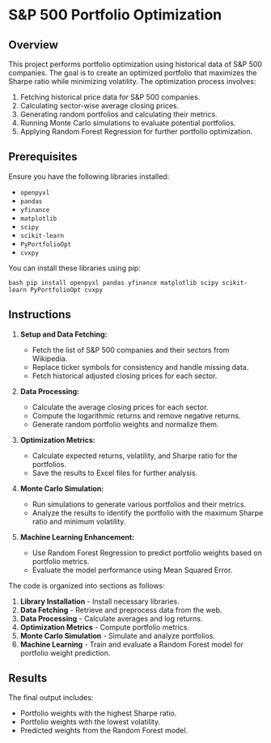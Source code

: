 # S&P 500 Portfolio Optimization

## Overview

This project performs portfolio optimization using historical data of S&P 500 companies. The goal is to create an optimized portfolio that maximizes the Sharpe ratio while minimizing volatility. The optimization process involves:

1. Fetching historical price data for S&P 500 companies.
2. Calculating sector-wise average closing prices.
3. Generating random portfolios and calculating their metrics.
4. Running Monte Carlo simulations to evaluate potential portfolios.
5. Applying Random Forest Regression for further portfolio optimization.

## Prerequisites

Ensure you have the following libraries installed:
- `openpyxl`
- `pandas`
- `yfinance`
- `matplotlib`
- `scipy`
- `scikit-learn`
- `PyPortfolioOpt`
- `cvxpy`

You can install these libraries using pip:

`bash
pip install openpyxl pandas yfinance matplotlib scipy scikit-learn PyPortfolioOpt cvxpy`


## Instructions

1. **Setup and Data Fetching:**

   - Fetch the list of S&P 500 companies and their sectors from Wikipedia.
   - Replace ticker symbols for consistency and handle missing data.
   - Fetch historical adjusted closing prices for each sector.

2. **Data Processing:**

   - Calculate the average closing prices for each sector.
   - Compute the logarithmic returns and remove negative returns.
   - Generate random portfolio weights and normalize them.

3. **Optimization Metrics:**

   - Calculate expected returns, volatility, and Sharpe ratio for the portfolios.
   - Save the results to Excel files for further analysis.

4. **Monte Carlo Simulation:**

   - Run simulations to generate various portfolios and their metrics.
   - Analyze the results to identify the portfolio with the maximum Sharpe ratio and minimum volatility.

5. **Machine Learning Enhancement:**

   - Use Random Forest Regression to predict portfolio weights based on portfolio metrics.
   - Evaluate the model performance using Mean Squared Error.



The code is organized into sections as follows:

1. **Library Installation** - Install necessary libraries.
2. **Data Fetching** - Retrieve and preprocess data from the web.
3. **Data Processing** - Calculate averages and log returns.
4. **Optimization Metrics** - Compute portfolio metrics.
5. **Monte Carlo Simulation** - Simulate and analyze portfolios.
6. **Machine Learning** - Train and evaluate a Random Forest model for portfolio weight prediction.


## Results

The final output includes:
- Portfolio weights with the highest Sharpe ratio.
- Portfolio weights with the lowest volatility.
- Predicted weights from the Random Forest model.

